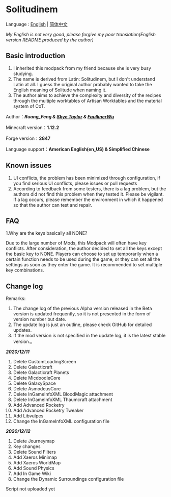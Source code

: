 # Solitudinem

Language : [English](./README-English.md) | [简体中文](./README.md)

*My English is not very good, please forgive my poor translation(English version README produced by the author)*

## Basic introduction



1. I inherited this modpack from my friend because she is very busy studying.
2. The name is derived from Latin: Solitudinem, but I don't understand Latin at all. I guess the original author probably wanted to take the English meaning of Solitude when naming it.
3. The author aims to achieve the complexity and diversity of the recipes through the multiple worktables of Artisan Worktables and the material system of CoT.



Author：***Ruang_Feng & [Skye Taylor](https://github.com/cyciling) & [FaulknerWu](https://github.com/FaulknerWu)***

Minecraft version：**1.12.2**

Forge version：**2847**

Language support：**American English(en_US) & Simplified Chinese**



## Known issues

1. UI conflicts, the problem has been minimized through configuration, if you find serious UI conflicts, please issues or pull requests
2. According to feedback from some testers, there is a lag problem, but the authors did not find this problem when they tested it. Please be vigilant. If a lag occurs, please remember the environment in which it happened so that the author can test and repair.



## FAQ

1.Why are the keys basically all NONE?

Due to the large number of Mods, this Modpack will often have key conflicts. After consideration, the author decided to set all the keys except the basic key to NONE. Players can choose to set up temporarily when a certain function needs to be used during the game, or they can set all the settings as soon as they enter the game. It is recommended to set multiple key combinations.



## Change log

Remarks:

1. The change log of the previous Alpha version released in the Beta version is updated frequently, so it is not presented in the form of version number but date.
2. The update log is just an outline, please check GitHub for detailed updates.
3. If the mod version is not specified in the update log, it is the latest stable version.。

***2020/12/11***

1. Delete CustomLoadingScreen
2. Delete Galacticraft
3. Delete Galacticraft Planets
4. Delete MicdoodleCore
5. Delete GalaxySpace
6. Delete AsmodeusCore
7. Delete InGameInfoXML BloodMagic attachment
8. Delete InGameInfoXML Thaumcraft attachment
9. Add Advanced Rocketry
10. Add Advanced Rocketry Tweaker
11. Add Libvulpes
12. Change the InGameInfoXML configuration file

***2020/12/12***

1. Delete Journeymap
2. Key changes
3. Delete Sound Filters
4. Add Xaeros Minimap
5. Add Xaeros WorldMap
6. Add Sound Physics
7. Add In Game Wiki
8. Change the Dynamic Surroundings configuration file

Script not uploaded yet